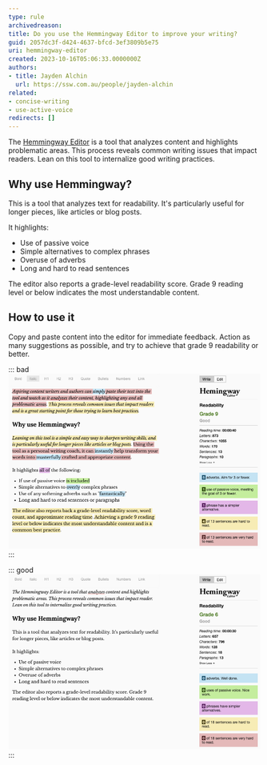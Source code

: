 ```yaml
---
type: rule
archivedreason: 
title: Do you use the Hemmingway Editor to improve your writing?
guid: 2057dc3f-d424-4637-bfcd-3ef3809b5e75
uri: hemmingway-editor
created: 2023-10-16T05:06:33.0000000Z
authors:
- title: Jayden Alchin
  url: https://ssw.com.au/people/jayden-alchin
related:
- concise-writing
- use-active-voice
redirects: []
---
```


The [Hemmingway Editor](https://hemingwayapp.com/) is a tool that analyzes content and highlights problematic areas. 
This process reveals common writing issues that impact readers. Lean on this tool to internalize good writing practices.

<!--endintro-->
  
## Why use Hemmingway?

This is a tool that analyzes text for readability. It's particularly useful for longer pieces, like articles or blog posts. 

It highlights:
- Use of passive voice 
- Simple alternatives to complex phrases
- Overuse of adverbs 
- Long and hard to read sentences

The editor also reports a grade-level readability score. Grade 9 reading level or below indicates the most understandable content.

## How to use it

Copy and paste content into the editor for immediate feedback. Action as many suggestions as possible, and try to achieve that grade 9 readability or better. 

::: bad  
![Figure: Bad example - Hemmingway Editor highlighting readability issues](/rules/hemmingway-editor/hemmingway-bad.png)
:::

::: good  
![Figure: Good example - Concise, direct, readable content](/rules/hemmingway-editor/hemmingway-good.png)
:::

